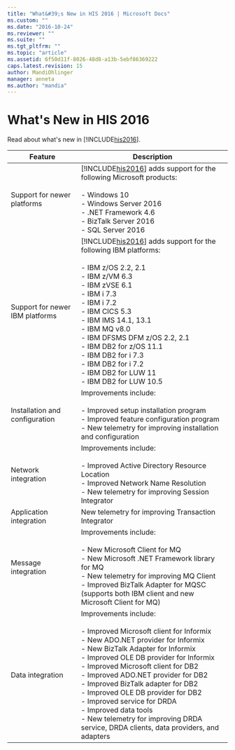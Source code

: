 ```yaml
---
title: "What&#39;s New in HIS 2016 | Microsoft Docs"
ms.custom: ""
ms.date: "2016-10-24"
ms.reviewer: ""
ms.suite: ""
ms.tgt_pltfrm: ""
ms.topic: "article"
ms.assetid: 6f50d11f-8026-48d8-a13b-5ebf86369222
caps.latest.revision: 15
author: MandiOhlinger
manager: anneta
ms.author: "mandia"
---
```

# What&#39;s New in HIS 2016
Read about what's new in [!INCLUDE[his2016](../install-and-config-guides/includes/his2016-md.md)].  
  
|Feature|Description|  
|-------------|-----------------|  
|Support for newer platforms|[!INCLUDE[his2016](../install-and-config-guides/includes/his2016-md.md)] adds support for the following Microsoft products:<br /><br /> -   Windows 10<br />-   Windows Server 2016<br />-   .NET Framework 4.6<br />-   BizTalk Server 2016<br />-   SQL Server 2016|  
|Support for newer IBM platforms|[!INCLUDE[his2016](../install-and-config-guides/includes/his2016-md.md)] adds support for the following IBM platforms:<br /><br /> -   IBM z/OS 2.2, 2.1<br />-   IBM z/VM 6.3<br />-   IBM zVSE  6.1<br />-   IBM i 7.3<br />-   IBM i 7.2<br />-   IBM CICS 5.3<br />-   IBM IMS 14.1, 13.1<br />-   IBM MQ v8.0<br />-   IBM DFSMS DFM z/OS 2.2, 2.1<br />-   IBM DB2 for z/OS 11.1<br />-   IBM DB2 for i 7.3<br />-   IBM DB2 for i 7.2<br />-   IBM DB2 for LUW 11<br />-   IBM DB2 for LUW 10.5|  
|Installation and configuration|Improvements include:<br /><br /> -   Improved setup installation program<br />-   Improved feature configuration program<br />-   New telemetry for improving installation and configuration|  
|Network integration|Improvements include:<br /><br /> -   Improved Active Directory Resource Location<br />-   Improved Network Name Resolution<br />-   New telemetry for improving Session Integrator|  
|Application integration|New telemetry for improving Transaction Integrator|  
|Message integration|Improvements include:<br /><br /> -   New Microsoft Client for MQ<br />-   New Microsoft .NET Framework library for MQ<br />-   New telemetry for improving MQ Client<br />-   Improved BizTalk Adapter for MQSC (supports both IBM client and new Microsoft Client for MQ)|  
|Data integration|Improvements include:<br /><br /> -   Improved Microsoft client for Informix<br />-   New ADO.NET provider for Informix<br />-   New BizTalk Adapter for Informix<br />-   Improved OLE DB provider for Informix<br />-   Improved Microsoft client for DB2<br />-   Improved ADO.NET provider for DB2<br />-   Improved BizTalk adapter for DB2<br />-   Improved OLE DB provider for DB2<br />-   Improved service for DRDA<br />-   Improved data tools<br />-   New telemetry for improving DRDA service, DRDA clients, data providers, and adapters|  
